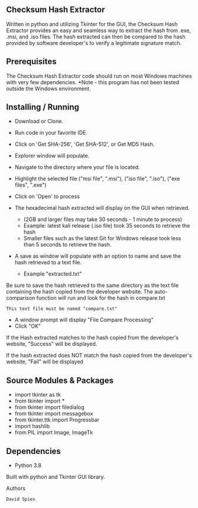 ## Checksum Hash Extractor

Written in python and utilizing Tkinter for the GUI, the Checksum Hash Extractor provides an easy and seamless way to extract the hash from .exe, .msi, and .iso files.
The hash extracted can then be compared to the hash provided by software developer's to verify a legitimate signature match.


## Prerequisites

The Checksum Hash Extractor code should run on most Windows machines with very few dependencies. 
*Note - this program has not been tested outside the Windows environment.


## Installing / Running

* Download or Clone.
* Run code in your favorite IDE.
* Click on 'Get SHA-256', 'Get SHA-512', or Get MD5 Hash.
* Explorer window will populate.
* Navigate to the directory where your file is located. 
* Highlight the selected file ("msi file", ".msi"), ("iso file", ".iso"), ("exe files", ".exe")
* Click on 'Open' to process
* The hexadecimal hash extracted will display on the GUI when retrieved.

    - (2GB and larger files may take 30 seconds - 1 minute to process)
    - Example: latest kali release (.iso file) took 35 seconds to retrieve the hash
    - Smaller files such as the latest Git for Windows release took less than 5 seconds to retrieve the hash.

* A save as window will populate with an option to name and save the hash retrieved to a text file.
  - Example "extracted.txt"

Be sure to save the hash retrieved to the same directory as the text file containing the hash copied
from the developer website. The auto-comparison function will run and look for the hash in compare.txt

    This text file must be named "compare.txt"

* A window prompt will display "File Compare Processing"
* Click "OK"

If the Hash extracted matches to the hash copied from the developer's website, "Success"
will be displayed.

If the hash extracted does NOT match the hash copied from the developer's website, "Fail" will be displayed

## Source Modules & Packages

* import tkinter as tk
* from tkinter import *
* from tkinter import filedialog
* from tkinter import messagebox
* from tkinter.ttk import Progressbar
* import hashlib
* from PIL import Image, ImageTk

## Dependencies

* Python 3.8

Built with python and Tkinter GUI library.


Authors

    David Spies
